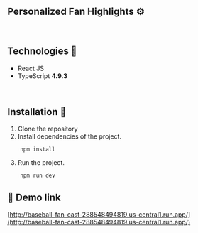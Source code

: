 ## **Personalized Fan Highlights ⚙️**

&nbsp;

## **Technologies 🧪**

- React JS
- TypeScript **4.9.3**

&nbsp;

## **Installation 🧰**

1. Clone the repository
2. Install dependencies of the project.

```shell
    npm install
```

3. Run the project.

```shell
    npm run dev
```

## **📢 Demo link**

[http://baseball-fan-cast-288548494819.us-central1.run.app/](http://baseball-fan-cast-288548494819.us-central1.run.app/)
